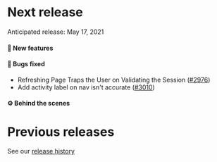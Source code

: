 # Next release

Anticipated release: May 17, 2021

#### 🚀 New features

#### 🐛 Bugs fixed

- Refreshing Page Traps the User on Validating the Session ([#2976])
- Add activity label on nav isn't accurate ([#3010])

#### ⚙️ Behind the scenes


# Previous releases

See our [release history](https://github.com/CMSgov/eAPD/releases)

[#2976]: https://github.com/CMSgov/eAPD/issues/2976
[#3010]: https://github.com/CMSgov/eAPD/issues/3010
